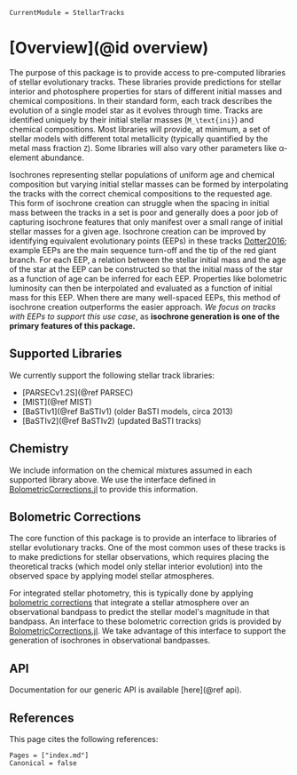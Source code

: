 ```@meta
CurrentModule = StellarTracks
```

# [Overview](@id overview)

The purpose of this package is to provide access to pre-computed libraries of stellar evolutionary tracks. These libraries provide predictions for stellar interior and photosphere properties for stars of different initial masses and chemical compositions. In their standard form, each track describes the evolution of a single model star as it evolves through time. Tracks are identified uniquely by their initial stellar masses (``M_\text{ini}``) and chemical compositions. Most libraries will provide, at minimum, a set of stellar models with different total metallicity (typically quantified by the metal mass fraction ``Z``). Some libraries will also vary other parameters like α-element abundance.

Isochrones representing stellar populations of uniform age and chemical composition but varying initial stellar masses can be formed by interpolating the tracks with the correct chemical compositions to the requested age. This form of isochrone creation can struggle when the spacing in initial mass between the tracks in a set is poor and generally does a poor job of capturing isochrone features that only manifest over a small range of initial stellar masses for a given age. Isochrone creation can be improved by identifying equivalent evolutionary points (EEPs) in these tracks [Dotter2016](@citep); example EEPs are the main sequence turn-off and the tip of the red giant branch. For each EEP, a relation between the stellar initial mass and the age of the star at the EEP can be constructed so that the initial mass of the star as a function of age can be inferred for each EEP. Properties like bolometric luminosity can then be interpolated and evaluated as a function of initial mass for this EEP. When there are many well-spaced EEPs, this method of isochrone creation outperforms the easier approach. *We focus on tracks with EEPs to support this use case*, as **isochrone generation is one of the primary features of this package.**

## Supported Libraries
We currently support the following stellar track libraries:
 - [PARSECv1.2S](@ref PARSEC)
 - [MIST](@ref MIST)
 - [BaSTIv1](@ref BaSTIv1) (older BaSTI models, circa 2013)
 - [BaSTIv2](@ref BaSTIv2) (updated BaSTI tracks)

## Chemistry
We include information on the chemical mixtures assumed in each supported library above. We use the interface defined in [BolometricCorrections.jl](https://cgarling.github.io/BolometricCorrections.jl/stable/) to provide this information.

## Bolometric Corrections
The core function of this package is to provide an interface to libraries of stellar evolutionary tracks. One of the most common uses of these tracks is to make predictions for stellar observations, which requires placing the theoretical tracks (which model only stellar interior evolution) into the observed space by applying model stellar atmospheres.

For integrated stellar photometry, this is typically done by applying [bolometric corrections](https://en.wikipedia.org/wiki/Bolometric_correction) that integrate a stellar atmosphere over an observational bandpass to predict the stellar model's magnitude in that bandpass. An interface to these bolometric correction grids is provided by [BolometricCorrections.jl](https://github.com/cgarling/BolometricCorrections.jl). We take advantage of this interface to support the generation of isochrones in observational bandpasses.

## API
Documentation for our generic API is available [here](@ref api).

## References
This page cites the following references:

```@bibliography
Pages = ["index.md"]
Canonical = false
```
